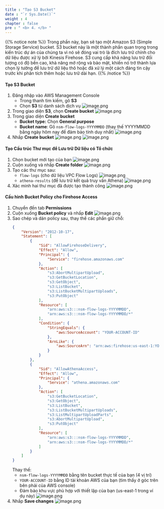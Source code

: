 ```yaml
---
title : "Tạo S3 Bucket"
date : "`r Sys.Date()`"
weight : 4
chapter : false
pre : " <b> 4. </b> "
---
```


{{% notice note %}}
Trong phần này, bạn sẽ tạo một Amazon S3 (Simple Storage Service) bucket. S3 bucket này là một thành phần quan trọng trong kiến trúc dự án của chúng ta vì nó sẽ đóng vai trò là đích lưu trữ chính cho dữ liệu được xử lý bởi Kinesis Firehose. S3 cung cấp khả năng lưu trữ đối tượng có độ bền cao, khả năng mở rộng và bảo mật, khiến nó trở thành lựa chọn lý tưởng để lưu trữ dữ liệu thô hoặc đã xử lý một cách đáng tin cậy trước khi phân tích thêm hoặc lưu trữ dài hạn.
{{% /notice %}}

#### Tạo S3 Bucket
1. Đăng nhập vào AWS Management Console
    - Trong thanh tìm kiếm, gõ **S3**
    - Chọn **S3** từ danh sách dịch vụ
    ![image.png](../images/4/image.png)
2. Trong giao diện **S3**, chọn **Create bucket**
    ![image.png](../images/4/image%201.png)
3. Trong giao diện **Create bucket**
    - **Bucket type:** Chọn **General purpose**
    - **Bucket name**: Gõ `nsm-flow-logs-YYYYMMDD` (thay thế YYYYMMDD bằng ngày hôm nay để đảm bảo tính duy nhất)
    ![image.png](../images/4/image%202.png)
4. Nhấp **Create bucket**
    ![image.png](../images/4/image%203.png)
    ![image.png](../images/4/image%204.png)
#### Tạo Cấu trúc Thư mục để Lưu trữ Dữ liệu có Tổ chức
1. Chọn bucket mới tạo của bạn
    ![image.png](../images/4/image%205.png)
2. Cuộn xuống và nhấp **Create folder**
    ![image.png](../images/4/image%206.png)
3. Tạo các thư mục sau:
    - `flow-logs` (cho dữ liệu VPC Flow Logs)
    ![image.png](../images/4/image%207.png)
    - `athena-results` (để lưu trữ kết quả truy vấn Athena)
    ![image.png](../images/4/image%208.png)
4. Xác minh hai thư mục đã được tạo thành công
    ![image.png](../images/4/image%209.png)
#### Cấu hình Bucket Policy cho Firehose Access
1. Chuyển đến tab **Permissions**
2. Cuộn xuống **Bucket policy** và nhấp **Edit**
    ![image.png](../images/4/image%2010.png)
3. Sao chép và dán policy sau, thay thế các phần giữ chỗ:
    ```json
    {
        "Version": "2012-10-17",
        "Statement": [
            {
                "Sid": "AllowFirehoseDelivery",
                "Effect": "Allow",
                "Principal": {
                    "Service": "firehose.amazonaws.com"
                },
                "Action": [
                    "s3:AbortMultipartUpload",
                    "s3:GetBucketLocation",
                    "s3:GetObject",
                    "s3:ListBucket",
                    "s3:ListBucketMultipartUploads",
                    "s3:PutObject"
                ],
                "Resource": [
                    "arn:aws:s3:::nsm-flow-logs-YYYYMMDD",
                    "arn:aws:s3:::nsm-flow-logs-YYYYMMDD/*"
                ],
                "Condition": {
                    "StringEquals": {
                        "aws:SourceAccount": "YOUR-ACCOUNT-ID"
                    },
                    "ArnLike": {
                        "aws:SourceArn": "arn:aws:firehose:us-east-1:YOUR-ACCOUNT-ID:deliverystream/*"
                    }
                }
            },
            {
                "Sid": "AllowAthenaAccess",
                "Effect": "Allow",
                "Principal": {
                    "Service": "athena.amazonaws.com"
                },
                "Action": [
                    "s3:GetBucketLocation",
                    "s3:GetObject",
                    "s3:ListBucket",
                    "s3:ListBucketMultipartUploads",
                    "s3:ListMultipartUploadParts",
                    "s3:AbortMultipartUpload",
                    "s3:PutObject"
                ],
                "Resource": [
                    "arn:aws:s3:::nsm-flow-logs-YYYYMMDD",
                    "arn:aws:s3:::nsm-flow-logs-YYYYMMDD/*"
                ]
            }
        ]
    }
    ```
    Thay thế:
    - `nsm-flow-logs-YYYYMMDD` bằng tên bucket thực tế của bạn (4 vị trí)
    - `YOUR-ACCOUNT-ID` bằng ID tài khoản AWS của bạn (tìm thấy ở góc trên bên phải của AWS console)
    - Đảm bảo khu vực phù hợp với thiết lập của bạn (us-east-1 trong ví dụ này)
    ![image.png](../images/4/image%2011.png)
4. Nhấp **Save changes**
    ![image.png](../images/4/image%2012.png)